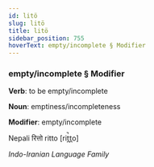 ```yaml
---
id: litö
slug: litö
title: litö
sidebar_position: 755
hoverText: empty/incomplete § Modifier
---
```


### empty/incomplete § Modifier

**Verb**: to be empty/incomplete

**Noun**: emptiness/incompleteness

**Modifier**: empty/incomplete

Nepali रित्तो ritto [rit̪̚t̪o]

*Indo-Iranian Language Family*